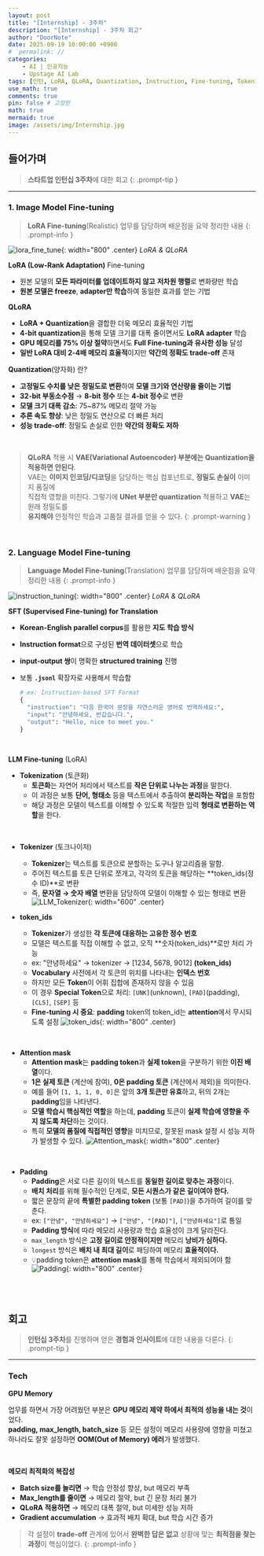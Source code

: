 ```yaml
---
layout: post
title: "[Internship] - 3주차"
description: "[Internship] - 3주차 회고"
author: "DoorNote"
date: 2025-09-19 10:00:00 +0900
#  permalink: //
categories:
    - AI | 인공지능
    - Upstage AI Lab
tags: [인턴, LoRA, QLoRA, Quantization, Instruction, Fine-tuning, Tokenizer, token_ids, Attention mask, Padding]
use_math: true
comments: true
pin: false # 고정핀
math: true
mermaid: true
image: /assets/img/Internship.jpg
---
```


## 들어가며

> **스타트업 인턴십 3주차**에 대한 회고
{: .prompt-tip }

---

### 1. Image Model Fine-tuning

> **LoRA Fine-tuning**(Realistic) 업무를 담당하며 배운점을 요약 정리한 내용
{: .prompt-info }

![lora_fine_tune](/assets/img/lora_fine_tune.png){: width="800" .center}
_LoRA & QLoRA_

**LoRA (Low-Rank Adaptation)** Fine-tuning

- 원본 모델의 **모든 파라미터를 업데이트하지 않고** **저차원 행렬**로 변화량만 학습
- **원본 모델은 freeze**, **adapter만 학습**하여 동일한 효과를 얻는 기법

**QLoRA**

- **LoRA + Quantization**을 결합한 더욱 메모리 효율적인 기법
- **4-bit quantization**을 통해 모델 크기를 대폭 줄이면서도 **LoRA adapter** 학습
- **GPU 메모리를 75% 이상 절약**하면서도 **Full Fine-tuning과 유사한 성능** 달성
- **일반 LoRA 대비 2-4배 메모리 효율적**이지만 **약간의 정확도 trade-off** 존재

**Quantization**(양자화) 란?

- **고정밀도 수치를 낮은 정밀도로 변환**하여 **모델 크기와 연산량을 줄이는 기법**
- **32-bit 부동소수점** → **8-bit 정수** 또는 **4-bit 정수**로 변환
- **모델 크기 대폭 감소**: 75~87% 메모리 절약 가능
- **추론 속도 향상**: 낮은 정밀도 연산으로 더 빠른 처리
- **성능 trade-off**: 정밀도 손실로 인한 **약간의 정확도 저하** 

<br>

> **QLoRA** 적용 시 **VAE(Variational Autoencoder) 부분에는 Quantization을 적용하면 안된다**.  
> VAE는 **이미지 인코딩/디코딩**을 담당하는 핵심 컴포넌트로, **정밀도 손실이** 이미지 품질에  
> 직접적 영향을 미친다. 그렇기에 **UNet 부분만 quantization** 적용하고 **VAE**는 원래 정밀도를  
> **유지해야** 안정적인 학습과 고품질 결과를 얻을 수 있다.
{: .prompt-warning }

<br>

### 2. Language Model Fine-tuning

> **Language Model Fine-tuning**(Translation) 업무를 담당하며 배운점을 요약 정리한 내용
{: .prompt-info }

![instruction_tuning](/assets/img/instruction_tuning.png){: width="800" .center}
_LoRA & QLoRA_

**SFT (Supervised Fine-tuning) for Translation**

- **Korean-English parallel corpus**를 활용한 **지도 학습 방식**
- **Instruction format**으로 구성된 **번역 데이터셋**으로 학습
- **input-output 쌍**이 명확한 **structured training** 진행
- 보통 **`.jsonl`** 확장자로 사용해서 학습함

  ```python
  # ex: Instruction-based SFT Format
  {
    "instruction": "다음 한국어 문장을 자연스러운 영어로 번역하세요:",
    "input": "안녕하세요, 반갑습니다.",
    "output": "Hello, nice to meet you."
  }
  ```

<br>

**LLM Fine-tuning** (LoRA)

- **Tokenization** (토큰화)
  - **토큰화**는 자연어 처리에서 텍스트를 **작은 단위로 나누는 과정**을 말한다.
  - 이 과정은 보통 **단어, 형태소** 등을 텍스트에서 추출하여 **분리하는 작업**을 포함함
  - 해당 과정은 모델이 텍스트를 이해할 수 있도록 적절한 입력 **형태로 변환하는 역할**을 한다.

<br>

- **Tokenizer** (토크나이저)
  - **Tokenizer**는 텍스트를 토큰으로 분할하는 도구나 알고리즘을 말함. 
  - 주어진 텍스트를 토큰 단위로 쪼개고, 각각의 토큰을 해당하는 **token_ids(정수 ID)**로 변환
  - 즉, **문자열 → 숫자 배열** 변환을 담당하여 모델이 이해할 수 있는 형태로 변환
    ![LLM_Tokenizer](/assets/img/LLM_Tokenizer.png){: width="600" .center}

- **token_ids**
  - **Tokenizer**가 생성한 **각 토큰에 대응하는 고유한 정수 번호**
  - 모델은 텍스트를 직접 이해할 수 없고, 오직 **숫자(token_ids)**로만 처리 가능
  - ex: "안녕하세요" → tokenizer → [1234, 5678, 9012] **(token_ids)**
  - **Vocabulary** 사전에서 각 토큰의 위치를 나타내는 **인덱스 번호**
  - 하지만 모든 **Token**이 어휘 집합에 존재하지 않을 수 있음
  - 이 경우 **Special Token**으로 처리: `[UNK]`(unknown), `[PAD]`(padding), `[CLS]`, `[SEP]` 등
  - **Fine-tuning 시 중요**: **padding** token의 token_id는 **attention**에서 무시되도록 설정
  ![token_ids](/assets/img/token_ids.png){: width="800" .center}

<br>

- **Attention mask**
  - **Attention mask**는 **padding token**과 **실제 token**을 구분하기 위한 **이진 배열**이다.
  - **1은 실제 토큰** (계산에 참여), **0은 padding 토큰** (계산에서 제외)을 의미한다.
  - 예를 들어 `[1, 1, 1, 0, 0]`은 앞의 **3개 토큰만 유효**하고, 뒤의 2개는 **padding**임을 나타낸다.
  - **모델 학습시 핵심적인 역할**을 하는데, **padding** 토큰이 **실제 학습에 영향을 주지 않도록 차단**하는 것이다.
  - 특히 **모델의 품질에 직접적인 영향**을 미치므로, 잘못된 mask 설정 시 성능 저하가 발생할 수 있다.
  ![Attention_mask](/assets/img/Attention_mask.png){: width="800" .center}

<br>

- **Padding**
  - **Padding**은 서로 다른 길이의 텍스트를 **동일한 길이로 맞추는 과정**이다.
  - **배치 처리**를 위해 필수적인 단계로, **모든 시퀀스가 같은 길이여야 한다.**
  - 짧은 문장의 끝에 **특별한 padding token** (보통 `[PAD]`)을 추가하여 길이를 맞춘다.
  - ex: `["안녕", "안녕하세요"]` → `["안녕", "[PAD]"]`, `["안녕하세요"]`로 통일
  - **Padding 방식**에 따라 메모리 사용량과 학습 효율성이 크게 달라진다.
  - `max_length` 방식은 **고정 길이로 안정적이지만** 메모리 **낭비가 심하다.**
  - `longest` 방식은 **배치 내 최대 길이**로 패딩하여 메모리 **효율적이다.**
  - 💡padding token은 **attention mask**를 통해 학습에서 제외되어야 함
  ![Padding](/assets/img/Padding.png){: width="800" .center}

<br>
<br>

## 회고

> **인턴십 3주차**를 진행하며 얻은 **경험과 인사이트**에 대한 내용을 다룬다.
{: .prompt-tip }

---

### Tech

**GPU Memory**

업무를 하면서 가장 어려웠던 부분은 **GPU 메모리 제약 하에서 최적의 성능을 내는 것**이었다.  
**padding, max_length, batch_size** 등 모든 설정이 메모리 사용량에 영향을 미쳤고  
하나라도 잘못 설정하면 **OOM(Out of Memory) 에러**가 발생했다.

<br>

**메모리 최적화의 복잡성**

- **Batch size를 늘리면** → 학습 안정성 향상, but 메모리 부족
- **Max_length를 줄이면** → 메모리 절약, but 긴 문장 처리 불가
- **QLoRA 적용하면** → 메모리 대폭 절약, but 미세한 성능 저하
- **Gradient accumulation** → 효과적 배치 확대, but 학습 시간 증가

> 각 설정이 **trade-off** 관계에 있어서 **완벽한 답은 없고** 상황에 맞는 **최적점을 찾는 과정**이 핵심이었다. 
{: .prompt-info }